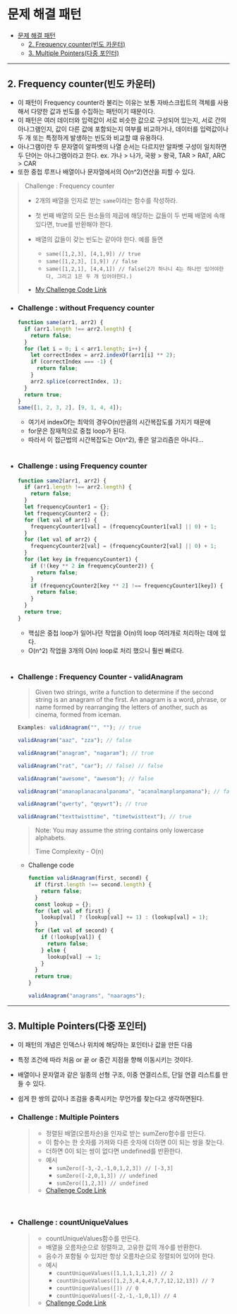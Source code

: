 # 문제 해결 패턴

- [문제 해결 패턴](#문제-해결-패턴)
  - [2. Frequency counter(빈도 카운터)](#2-frequency-counter빈도-카운터)
  - [3. Multiple Pointers(다중 포인터)](#3-multiple-pointers다중-포인터)

---

## 2. Frequency counter(빈도 카운터)

- 이 패턴이 Frequency counter라 불리는 이유는 보통 자바스크립트의 객체를 사용해서 다양한 값과 빈도를 수집하는 패턴이기 때문이다.
- 이 패턴은 여러 데이터와 입력값이 서로 비슷한 값으로 구성되어 있는지, 서로 간의 아나그램인지, 값이 다른 값에 포함되는지 여부를 비교하거나, 데이터를 입력값이나 두 개 또는 특정하게 발생하는 빈도와 비교할 떄 유용하다.
- 아나그램이란 두 문자열이 알파벳의 나열 순서는 다르지만 알파벳 구성이 일치하면 두 단어는 아나그램이라고 한다. ex. 가나 > 나가, 국왕 > 왕국, TAR > RAT, ARC > CAR
- 또한 중첩 루프나 배열이나 문자열에서의 O(n^2)연산을 피할 수 있다.

> Challenge : Frequency counter
>
> - 2개의 배열을 인자로 받는 `same`이라는 함수를 작성하라.
> - 첫 번째 배열의 모든 원소들의 제곱에 해당하는 값들이 두 번째 배열에 속해 있다면, true를 반환해야 한다.
> - 배열의 값들이 갖는 빈도는 같아야 한다. 예를 들면
>
>   - `same([1,2,3], [4,1,9]) // true`
>   - `same([1,2,3], [1,9]) // false`
>   - `same([1,2,1], [4,4,1]) // false(2가 하나니 4는 하나만 있어야한다, 그리고 1은 두 개 있어야한다.)`
>
> - [My Challenge Code Link](./frequencyCounter.js)

- ### Challenge : without Frequency counter

  ```js
  function same(arr1, arr2) {
    if (arr1.length !== arr2.length) {
      return false;
    }
    for (let i = 0; i < arr1.length; i++) {
      let correctIndex = arr2.indexOf(arr1[i] ** 2);
      if (correctIndex === -1) {
        return false;
      }
      arr2.splice(correctIndex, 1);
    }
    return true;
  }
  same([1, 2, 3, 2], [9, 1, 4, 4]);
  ```

  - 여기서 indexOf는 최악의 경우O(n)만큼의 시간복잡도를 가지기 때문에
  - for문은 잠재적으로 중첩 loop가 된다.
  - 따라서 이 접근법의 시간복잡도는 O(n^2), 좋은 알고리즘은 아니다...

  <br />

- ### Challenge : using Frequency counter

  ```js
  function same2(arr1, arr2) {
    if (arr1.length !== arr2.length) {
      return false;
    }
    let frequencyCounter1 = {};
    let frequencyCounter2 = {};
    for (let val of arr1) {
      frequencyCounter1[val] = (frequencyCounter1[val] || 0) + 1;
    }
    for (let val of arr2) {
      frequencyCounter2[val] = (frequencyCounter2[val] || 0) + 1;
    }
    for (let key in frequencyCounter1) {
      if (!(key ** 2 in frequencyCounter2)) {
        return false;
      }
      if (frequencyCounter2[key ** 2] !== frequencyCounter1[key]) {
        return false;
      }
    }
    return true;
  }
  ```

  - 핵심은 중첩 loop가 일어나던 작업을 O(n)의 loop 여러개로 처리하는 데에 있다.
  - O(n^2) 작업을 3개의 O(n) loop로 처리 했으니 훨씬 빠르다.

  <br />

- ### Challenge : Frequency Counter - validAnagram

  > Given two strings, write a function to determine if the second string is an anagram of the first. An anagram is a word, phrase, or name formed by rearranging the letters of another, such as cinema, formed from iceman.

  ```js
  Examples: validAnagram("", ""); // true

  validAnagram("aaz", "zza"); // false

  validAnagram("anagram", "nagaram"); // true

  validAnagram("rat", "car"); // false) // false

  validAnagram("awesome", "awesom"); // false

  validAnagram("amanaplanacanalpanama", "acanalmanplanpamana"); // false

  validAnagram("qwerty", "qeywrt"); // true

  validAnagram("texttwisttime", "timetwisttext"); // true
  ```

  > Note: You may assume the string contains only lowercase alphabets.
  >
  > Time Complexity - O(n)

  - Challenge code

    ```js
    function validAnagram(first, second) {
      if (first.length !== second.length) {
        return false;
      }
      const lookup = {};
      for (let val of first) {
        lookup[val] ? (lookup[val] += 1) : (lookup[val] = 1);
      }
      for (let val of second) {
        if (!lookup[val]) {
          return false;
        } else {
          lookup[val] -= 1;
        }
      }
      return true;
    }

    validAnagram("anagrams", "naaragms");
    ```

---

## 3. Multiple Pointers(다중 포인터)

- 이 패턴의 개념은 인덱스나 위치에 해당하는 포인터나 값을 만든 다음
- 특정 조건에 따라 처음 or 끝 or 중간 지점을 향해 이동시키는 것이다.
- 배열이나 문자열과 같은 일종의 선형 구조, 이중 연결리스트, 단일 연결 리스트를 만들 수 있다.
- 쉽게 한 쌍의 값이나 조검을 충족시키는 무언가를 찾는다고 생각하면된다.

- ### Challenge : Multiple Pointers

  > - 정렬된 배열(오름차순)을 인자로 받는 sumZero함수를 만든다.
  > - 이 함수는 한 숫자를 가져와 다른 숫자에 더하면 0이 되는 쌍을 찾는다.
  > - 더하면 0이 되는 쌍이 없다면 undefined를 반환한다.
  > - 예시
  >   - `sumZero([-3,-2,-1,0,1,2,3]) // [-3,3]`
  >   - `sumZero([-2,0,1,3]) // undefined`
  >   - `sumZero([1,2,3]) // undefined`
  > - [Challenge Code Link](./multiplePointers.js)

  <br />

- ### Challenge : countUniqueValues

  > - countUniqueValues함수를 만든다.
  > - 배열을 오름차순으로 정렬하고, 고유한 값의 개수를 반환한다.
  > - 음수가 포함될 수 있지만 항상 오름차순으로 정렬되어 있어야 한다.
  > - 예시
  >   - `countUniqueValues([1,1,1,1,1,2]) // 2`
  >   - `countUniqueValues([1,2,3,4,4,4,7,7,12,12,13]) // 7`
  >   - `countUniqueValues([]) // 0`
  >   - `countUniqueValues([-2,-1,-1,0,1]) // 4`
  > - [Challenge Code Link](./countUniqueValues.js)
